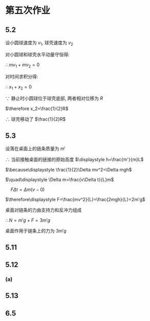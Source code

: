 # 第五次作业

## 5.2

设小圆球速度为 $v_1$, 球壳速度为 $v_2$

对小圆球和球壳水平动量守恒得:

$\therefore mv_1+mv_2=0$

对时间求积分得:

$\therefore x_1+x_2=0$

$\because$ 静止时小圆球位于球壳底部, 两者相对位移为 $R$

$\therefore x_2=\frac{1}{2}R$

$\therefore$ 球壳移动了 $\frac{1}{2}R$


## 5.3

设落在桌面上的链条质量为 $m'$

$\therefore$ 当前接触桌面的链接的原始高度 $\displaystyle h=\frac{m'}{m}L$

$\because\displaystyle \frac{1}{2}\Delta mv^2=\Delta mgh$

$\quad\displaystyle \Delta m=\frac{v\Delta t}{L}m$

$\quad\displaystyle F\Delta t=\Delta m(v-0)$

$\therefore\displaystyle F=\frac{mv^2}{L}=\frac{2mgh}{L}=2m'g$

桌面对链条的力由支持力和反冲力组成

$\therefore N=m'g+F=3m'g$

桌面作用于链条上的力为 $3m'g$


## 5.11





## 5.12

### (a)





## 5.13

## 6.5

